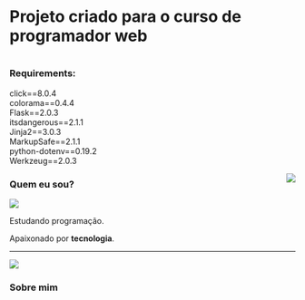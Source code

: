 ### <h1>Projeto criado para o curso de programador web<h1>
### Requirements:
click==8.0.4<br>
colorama==0.4.4<br>
Flask==2.0.3<br>
itsdangerous==2.1.1<br>
Jinja2==3.0.3<br>
MarkupSafe==2.1.1<br>
python-dotenv==0.19.2<br>
Werkzeug==2.0.3<br>

<img align='right' src="https://github-readme-stats.vercel.app/api?username=staiton&show_icons=true&title_color=783c00&text_color=af552e&icon_color=783c00&bg_color=f8efd4&cache_seconds=2300">

### Quem eu sou?

<img src="https://img.shields.io/static/v1?label=Overview&message=staiton&color=f8efd4&style=for-the-badge&logo=GitHub">

<p>

Estudando programação.

Apaixonado por **tecnologia**.


</p>
<hr>


![](https://komarev.com/ghpvc/?username=staiton&color=006bed)

<h3> Sobre mim </h3>



